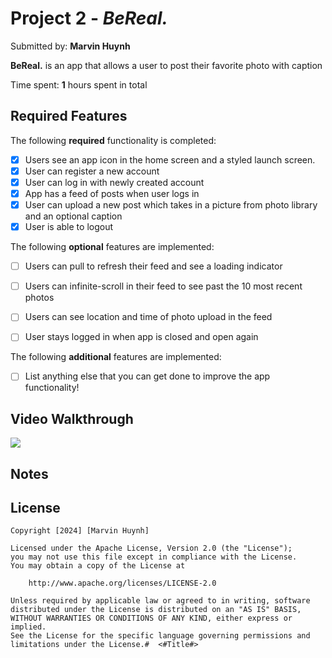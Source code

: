 # Project 2 - *BeReal.*

Submitted by: **Marvin Huynh**

**BeReal.** is an app that allows a user to post their favorite photo with caption 

Time spent: **1** hours spent in total

## Required Features

The following **required** functionality is completed:

- [x] Users see an app icon in the home screen and a styled launch screen.
- [x] User can register a new account
- [x] User can log in with newly created account
- [x] App has a feed of posts when user logs in
- [x] User can upload a new post which takes in a picture from photo library and an optional caption    
- [x] User is able to logout    
 
The following **optional** features are implemented:

- [ ] Users can pull to refresh their feed and see a loading indicator
- [ ] Users can infinite-scroll in their feed to see past the 10 most recent photos
- [ ] Users can see location and time of photo upload in the feed    
- [ ] User stays logged in when app is closed and open again    


The following **additional** features are implemented:

- [ ] List anything else that you can get done to improve the app functionality!


## Video Walkthrough

<div>
    <a href="https://www.loom.com/share/2027faa83be24653ab8ab2b1389394de">
      <img style="max-width:300px;" src="https://cdn.loom.com/sessions/thumbnails/2027faa83be24653ab8ab2b1389394de-with-play.gif">
    </a>
  </div>

## Notes


## License

    Copyright [2024] [Marvin Huynh]

    Licensed under the Apache License, Version 2.0 (the "License");
    you may not use this file except in compliance with the License.
    You may obtain a copy of the License at

        http://www.apache.org/licenses/LICENSE-2.0

    Unless required by applicable law or agreed to in writing, software
    distributed under the License is distributed on an "AS IS" BASIS,
    WITHOUT WARRANTIES OR CONDITIONS OF ANY KIND, either express or implied.
    See the License for the specific language governing permissions and
    limitations under the License.#  <#Title#>

